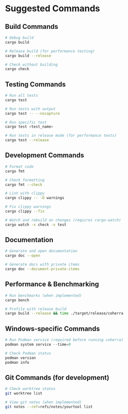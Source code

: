 # Suggested Commands

## Build Commands
```bash
# Debug build
cargo build

# Release build (for performance testing)
cargo build --release

# Check without building
cargo check
```

## Testing Commands
```bash
# Run all tests
cargo test

# Run tests with output
cargo test -- --nocapture

# Run specific test
cargo test <test_name>

# Run tests in release mode (for performance tests)
cargo test --release
```

## Development Commands
```bash
# Format code
cargo fmt

# Check formatting
cargo fmt --check

# Lint with clippy
cargo clippy -- -D warnings

# Fix clippy warnings
cargo clippy --fix

# Watch and rebuild on changes (requires cargo-watch)
cargo watch -x check -x test
```

## Documentation
```bash
# Generate and open documentation
cargo doc --open

# Generate docs with private items
cargo doc --document-private-items
```

## Performance & Benchmarking
```bash
# Run benchmarks (when implemented)
cargo bench

# Profile with release build
cargo build --release && time ./target/release/coherra
```

## Windows-specific Commands
```powershell
# Run Podman service (required before running coherra)
podman system service --time=0

# Check Podman status
podman version
podman info
```

## Git Commands (for development)
```bash
# Check worktree status
git worktree list

# View git notes (when implemented)
git notes --ref=refs/notes/yourtool list
```